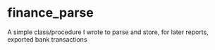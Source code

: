 finance_parse
=============

A simple class/procedure I wrote to parse and store, for later reports, exported bank transactions